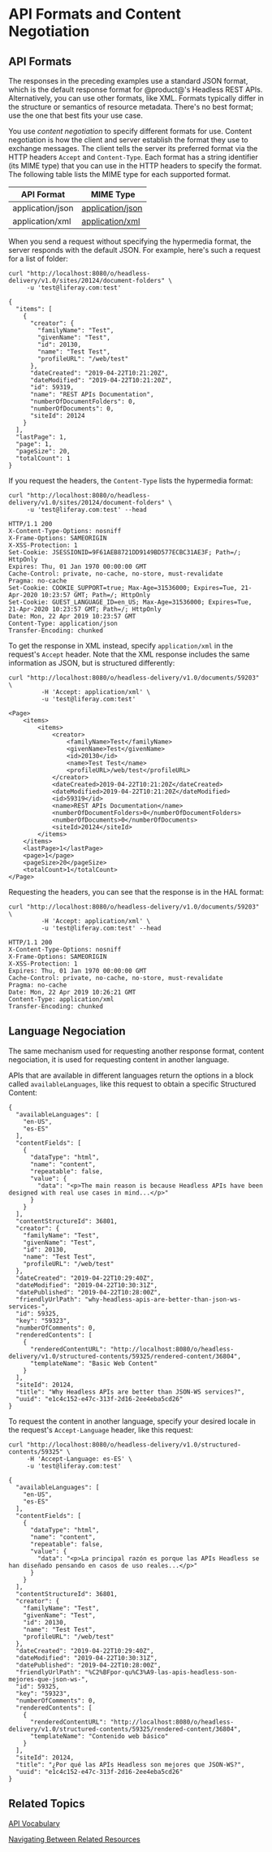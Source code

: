 # API Formats and Content Negotiation [](id=hypermedia-formats-and-content-negotiation)

## API Formats

The responses in the preceding examples use a standard JSON format, 
which is the default response format for @product@'s Headless REST APIs. 
Alternatively, you can use other formats, like XML. Formats typically differ in the 
structure or semantics of resource metadata. There's no best 
format; use the one that best fits your use case. 

You use *content negotiation* to specify different formats for use.
Content negotiation is how the client and server establish the format they use
to exchange messages. The client tells the server its preferred format via the
HTTP headers `Accept` and `Content-Type`. Each format has a string
identifier (its MIME type) that you can use in the HTTP headers to specify the
format. The following table lists the MIME type for each supported format. 

| API Format | &nbsp;MIME Type | 
| --------- | ----------------------- | 
| application/json | [application/json](https://www.iana.org/assignments/media-types/application/json) |
| application/xml | [application/xml](https://www.iana.org/assignments/media-types/application/xml) |

When you send a request without specifying the hypermedia format, the server 
responds with the default JSON. For example, here's such a request for a list of 
folder: 

    curl "http://localhost:8080/o/headless-delivery/v1.0/sites/20124/document-folders" \
         -u 'test@liferay.com:test'

    {
      "items": [
        {
          "creator": {
            "familyName": "Test",
            "givenName": "Test",
            "id": 20130,
            "name": "Test Test",
            "profileURL": "/web/test"
          },
          "dateCreated": "2019-04-22T10:21:20Z",
          "dateModified": "2019-04-22T10:21:20Z",
          "id": 59319,
          "name": "REST APIs Documentation",
          "numberOfDocumentFolders": 0,
          "numberOfDocuments": 0,
          "siteId": 20124
        }
      ],
      "lastPage": 1,
      "page": 1,
      "pageSize": 20,
      "totalCount": 1
    }

If you request the headers, the `Content-Type` lists the hypermedia format: 

    curl "http://localhost:8080/o/headless-delivery/v1.0/sites/20124/document-folders" \
         -u 'test@liferay.com:test' --head

    HTTP/1.1 200 
    X-Content-Type-Options: nosniff
    X-Frame-Options: SAMEORIGIN
    X-XSS-Protection: 1
    Set-Cookie: JSESSIONID=9F61AEB8721DD9149BD577ECBC31AE3F; Path=/; HttpOnly
    Expires: Thu, 01 Jan 1970 00:00:00 GMT
    Cache-Control: private, no-cache, no-store, must-revalidate
    Pragma: no-cache
    Set-Cookie: COOKIE_SUPPORT=true; Max-Age=31536000; Expires=Tue, 21-Apr-2020 10:23:57 GMT; Path=/; HttpOnly
    Set-Cookie: GUEST_LANGUAGE_ID=en_US; Max-Age=31536000; Expires=Tue, 21-Apr-2020 10:23:57 GMT; Path=/; HttpOnly
    Date: Mon, 22 Apr 2019 10:23:57 GMT
    Content-Type: application/json
    Transfer-Encoding: chunked

To get the response in XML instead, specify `application/xml` in the 
request's `Accept` header. Note that the XML response includes the same 
information as JSON, but is structured differently: 

    curl "http://localhost:8080/o/headless-delivery/v1.0/documents/59203" \
             -H 'Accept: application/xml' \
             -u 'test@liferay.com:test'

    <Page>
    	<items>
    		<items>
    			<creator>
    				<familyName>Test</familyName>
    				<givenName>Test</givenName>
    				<id>20130</id>
    				<name>Test Test</name>
    				<profileURL>/web/test</profileURL>
    			</creator>
    			<dateCreated>2019-04-22T10:21:20Z</dateCreated>
    			<dateModified>2019-04-22T10:21:20Z</dateModified>
    			<id>59319</id>
    			<name>REST APIs Documentation</name>
    			<numberOfDocumentFolders>0</numberOfDocumentFolders>
    			<numberOfDocuments>0</numberOfDocuments>
    			<siteId>20124</siteId>
    		</items>
    	</items>
    	<lastPage>1</lastPage>
    	<page>1</page>
    	<pageSize>20</pageSize>
    	<totalCount>1</totalCount>
    </Page>

Requesting the headers, you can see that the response is in the HAL format: 

    curl "http://localhost:8080/o/headless-delivery/v1.0/documents/59203" \
             -H 'Accept: application/xml' \
             -u 'test@liferay.com:test' --head

    HTTP/1.1 200 
    X-Content-Type-Options: nosniff
    X-Frame-Options: SAMEORIGIN
    X-XSS-Protection: 1
    Expires: Thu, 01 Jan 1970 00:00:00 GMT
    Cache-Control: private, no-cache, no-store, must-revalidate
    Pragma: no-cache
    Date: Mon, 22 Apr 2019 10:26:21 GMT
    Content-Type: application/xml
    Transfer-Encoding: chunked
    
## Language Negociation

The same mechanism used for requesting another response format, content negociation, it is used for requesting content in another language.

APIs that are available in different languages return the options in a block called `availableLanguages`, like this request to obtain a specific Structured Content:

    {
      "availableLanguages": [
        "en-US",
        "es-ES"
      ],
      "contentFields": [
        {
          "dataType": "html",
          "name": "content",
          "repeatable": false,
          "value": {
            "data": "<p>The main reason is because Headless APIs have been designed with real use cases in mind...</p>"
          }
        }
      ],
      "contentStructureId": 36801,
      "creator": {
        "familyName": "Test",
        "givenName": "Test",
        "id": 20130,
        "name": "Test Test",
        "profileURL": "/web/test"
      },
      "dateCreated": "2019-04-22T10:29:40Z",
      "dateModified": "2019-04-22T10:30:31Z",
      "datePublished": "2019-04-22T10:28:00Z",
      "friendlyUrlPath": "why-headless-apis-are-better-than-json-ws-services-",
      "id": 59325,
      "key": "59323",
      "numberOfComments": 0,
      "renderedContents": [
        {
          "renderedContentURL": "http://localhost:8080/o/headless-delivery/v1.0/structured-contents/59325/rendered-content/36804",
          "templateName": "Basic Web Content"
        }
      ],
      "siteId": 20124,
      "title": "Why Headless APIs are better than JSON-WS services?",
      "uuid": "e1c4c152-e47c-313f-2d16-2ee4eba5cd26"
    }
    
To request the content in another language, specify your desired locale in the request's `Accept-Language` header, like this request:

    curl "http://localhost:8080/o/headless-delivery/v1.0/structured-contents/59325" \
         -H 'Accept-Language: es-ES' \
         -u 'test@liferay.com:test'
         
    {
      "availableLanguages": [
        "en-US",
        "es-ES"
      ],
      "contentFields": [
        {
          "dataType": "html",
          "name": "content",
          "repeatable": false,
          "value": {
            "data": "<p>La principal razón es porque las APIs Headless se han diseñado pensando en casos de uso reales...</p>"
          }
        }
      ],
      "contentStructureId": 36801,
      "creator": {
        "familyName": "Test",
        "givenName": "Test",
        "id": 20130,
        "name": "Test Test",
        "profileURL": "/web/test"
      },
      "dateCreated": "2019-04-22T10:29:40Z",
      "dateModified": "2019-04-22T10:30:31Z",
      "datePublished": "2019-04-22T10:28:00Z",
      "friendlyUrlPath": "%C2%BFpor-qu%C3%A9-las-apis-headless-son-mejores-que-json-ws-",
      "id": 59325,
      "key": "59323",
      "numberOfComments": 0,
      "renderedContents": [
        {
          "renderedContentURL": "http://localhost:8080/o/headless-delivery/v1.0/structured-contents/59325/rendered-content/36804",
          "templateName": "Contenido web básico"
        }
      ],
      "siteId": 20124,
      "title": "¿Por qué las APIs Headless son mejores que JSON-WS?",
      "uuid": "e1c4c152-e47c-313f-2d16-2ee4eba5cd26"
    }

## Related Topics [](id=related-topics)

[API Vocabulary]()

[Navigating Between Related Resources]()